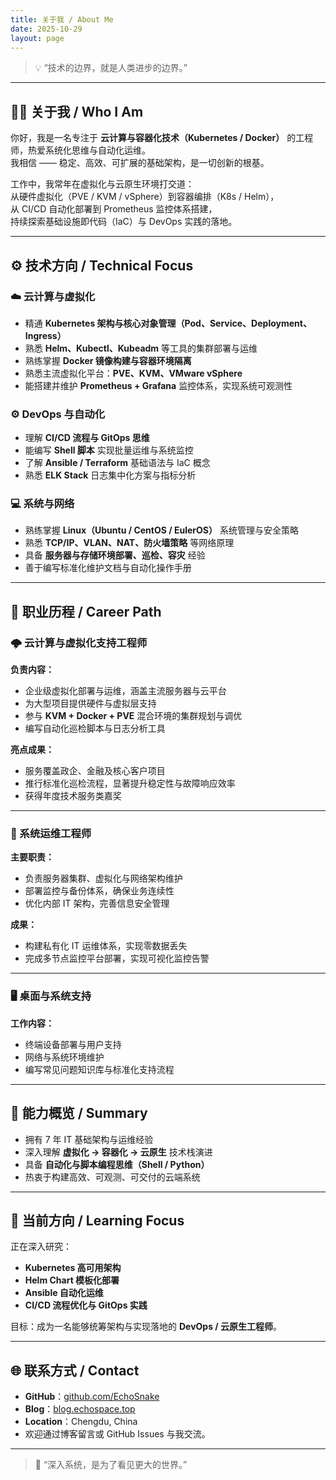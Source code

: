 ```yaml
---
title: 关于我 / About Me
date: 2025-10-29
layout: page
---
```


> 💡 “技术的边界，就是人类进步的边界。”

---

## 👨‍💻 关于我 / Who I Am

你好，我是一名专注于 **云计算与容器化技术（Kubernetes / Docker）** 的工程师，热爱系统化思维与自动化运维。  
我相信 —— 稳定、高效、可扩展的基础架构，是一切创新的根基。

工作中，我常年在虚拟化与云原生环境打交道：  
从硬件虚拟化（PVE / KVM / vSphere）到容器编排（K8s / Helm），  
从 CI/CD 自动化部署到 Prometheus 监控体系搭建，  
持续探索基础设施即代码（IaC）与 DevOps 实践的落地。

---

## ⚙️ 技术方向 / Technical Focus

### ☁️ 云计算与虚拟化

- 精通 **Kubernetes 架构与核心对象管理（Pod、Service、Deployment、Ingress）**
- 熟悉 **Helm、Kubectl、Kubeadm** 等工具的集群部署与运维
- 熟练掌握 **Docker 镜像构建与容器环境隔离**
- 熟悉主流虚拟化平台：**PVE、KVM、VMware vSphere**
- 能搭建并维护 **Prometheus + Grafana** 监控体系，实现系统可观测性

### ⚙️ DevOps 与自动化

- 理解 **CI/CD 流程与 GitOps 思维**
- 能编写 **Shell 脚本** 实现批量运维与系统监控
- 了解 **Ansible / Terraform** 基础语法与 IaC 概念
- 熟悉 **ELK Stack** 日志集中化方案与指标分析

### 💻 系统与网络

- 熟练掌握 **Linux（Ubuntu / CentOS / EulerOS）** 系统管理与安全策略  
- 熟悉 **TCP/IP、VLAN、NAT、防火墙策略** 等网络原理  
- 具备 **服务器与存储环境部署、巡检、容灾** 经验  
- 善于编写标准化维护文档与自动化操作手册

---

## 🧭 职业历程 / Career Path

### 🌩️ 云计算与虚拟化支持工程师

**负责内容：**

- 企业级虚拟化部署与运维，涵盖主流服务器与云平台
- 为大型项目提供硬件与虚拟层支持
- 参与 **KVM + Docker + PVE** 混合环境的集群规划与调优
- 编写自动化巡检脚本与日志分析工具

**亮点成果：**

- 服务覆盖政企、金融及核心客户项目
- 推行标准化巡检流程，显著提升稳定性与故障响应效率
- 获得年度技术服务类嘉奖

---

### 🧰 系统运维工程师

**主要职责：**

- 负责服务器集群、虚拟化与网络架构维护  
- 部署监控与备份体系，确保业务连续性  
- 优化内部 IT 架构，完善信息安全管理

**成果：**

- 构建私有化 IT 运维体系，实现零数据丢失  
- 完成多节点监控平台部署，实现可视化监控告警  

---

### 🖥️ 桌面与系统支持

**工作内容：**

- 终端设备部署与用户支持
- 网络与系统环境维护
- 编写常见问题知识库与标准化支持流程

---

## 🧠 能力概览 / Summary

- 拥有 7 年 IT 基础架构与运维经验  
- 深入理解 **虚拟化 → 容器化 → 云原生** 技术栈演进  
- 具备 **自动化与脚本编程思维（Shell / Python）**  
- 热衷于构建高效、可观测、可交付的云端系统  

---

## 🚀 当前方向 / Learning Focus

正在深入研究：

- **Kubernetes 高可用架构**
- **Helm Chart 模板化部署**
- **Ansible 自动化运维**
- **CI/CD 流程优化与 GitOps 实践**

目标：成为一名能够统筹架构与实现落地的 **DevOps / 云原生工程师**。

---

## 🌐 联系方式 / Contact

- **GitHub**：[github.com/EchoSnake](https://github.com/EchoSnake)
- **Blog**：[blog.echospace.top](https://blog.echospace.top)
- **Location**：Chengdu, China  
- 欢迎通过博客留言或 GitHub Issues 与我交流。

---

> 🧭 “深入系统，是为了看见更大的世界。”
